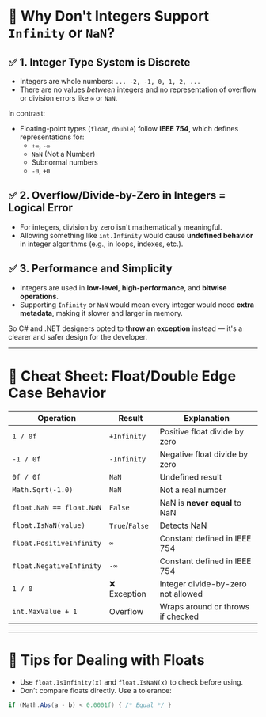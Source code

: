 
# 🧠 Why Don't Integers Support `Infinity` or `NaN`?

## ✅ 1. Integer Type System is Discrete
- Integers are whole numbers: `... -2, -1, 0, 1, 2, ...`
- There are no values *between* integers and no representation of overflow or division errors like `∞` or `NaN`.

In contrast:
- Floating-point types (`float`, `double`) follow **IEEE 754**, which defines representations for:
  - `+∞`, `-∞`
  - `NaN` (Not a Number)
  - Subnormal numbers
  - `-0`, `+0`

## ✅ 2. Overflow/Divide-by-Zero in Integers = Logical Error
- For integers, division by zero isn't mathematically meaningful.
- Allowing something like `int.Infinity` would cause **undefined behavior** in integer algorithms (e.g., in loops, indexes, etc.).

## ✅ 3. Performance and Simplicity
- Integers are used in **low-level**, **high-performance**, and **bitwise operations**.
- Supporting `Infinity` or `NaN` would mean every integer would need **extra metadata**, making it slower and larger in memory.

So C# and .NET designers opted to **throw an exception** instead — it's a clearer and safer design for the developer.

---

# 🧾 Cheat Sheet: Float/Double Edge Case Behavior

| Operation                  | Result        | Explanation                          |
|---------------------------|---------------|--------------------------------------|
| `1 / 0f`                  | `+Infinity`   | Positive float divide by zero        |
| `-1 / 0f`                 | `-Infinity`   | Negative float divide by zero        |
| `0f / 0f`                 | `NaN`         | Undefined result                     |
| `Math.Sqrt(-1.0)`         | `NaN`         | Not a real number                    |
| `float.NaN == float.NaN`  | `False`       | NaN is **never equal** to NaN        |
| `float.IsNaN(value)`      | `True`/`False`| Detects NaN                          |
| `float.PositiveInfinity`  | `∞`           | Constant defined in IEEE 754         |
| `float.NegativeInfinity`  | `-∞`          | Constant defined in IEEE 754         |
| `1 / 0`                   | ❌ Exception   | Integer divide-by-zero not allowed   |
| `int.MaxValue + 1`        | Overflow      | Wraps around or throws if checked    |

---

# 🔧 Tips for Dealing with Floats

- Use `float.IsInfinity(x)` and `float.IsNaN(x)` to check before using.
- Don’t compare floats directly. Use a tolerance:
```csharp
if (Math.Abs(a - b) < 0.0001f) { /* Equal */ }
```
